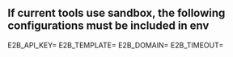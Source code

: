 ## If current tools use sandbox, the following configurations must be included in env

E2B_API_KEY=
E2B_TEMPLATE=
E2B_DOMAIN=
E2B_TIMEOUT=